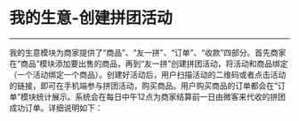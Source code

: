 # 我的生意-创建拼团活动

---

我的生意模块为商家提供了“商品”、“友一拼”、“订单”、“收款”四部分。首先商家在“商品”模块添加要出售的商品，再到“友一拼”创建拼团活动，将活动和商品绑定（一个活动绑定一个商品）。创建好活动后，用户扫描活动的二维码或者点击活动的链接，即可在手机端参与拼团活动，购买商品。用户购买商品的订单都会在“订单”模块统计展示。系统会在每日中午12点为商家结算前一日由微客来代收的拼团成功订单。详细说明如下：

